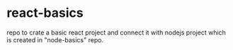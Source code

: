 # react-basics
repo to crate a basic react project and connect it with nodejs project which is created in "node-basics" repo.
